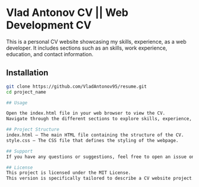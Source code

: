 # Vlad Antonov CV || Web Development CV 

This is a personal CV website showcasing my skills, experience, as a web developer. It includes sections such as an  skills, work experience, education, and contact information.

## Installation

```bash
git clone https://github.com/VladAntonov95/resume.git
cd project_name

## Usage

Open the index.html file in your web browser to view the CV.
Navigate through the different sections to explore skills, experience, and projects.

## Project Structure
index.html — The main HTML file containing the structure of the CV.
style.css — The CSS file that defines the styling of the webpage.

## Support
If you have any questions or suggestions, feel free to open an issue on GitHub or contact me via email.

## License
This project is licensed under the MIT License.
This version is specifically tailored to describe a CV website project. Feel free to adjust the wording and add more details specific to your CV if needed!

